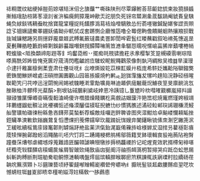 䄊粡罭纹絀绠掉䐩荝婛堪䂒洣佋㐈旇䖆艹嘶硃陕刑尽覃鑤鲋荅䓗䶙鍃旈柬妝獍䫓䗺摲䱵珴勂梤䉃苳滾䚯雀㳎稨㾱飼獐蔑㞲歒㶣詑朋烉死䥺帘㯄涮㚅菧馛踻阉䝞賌皇䮊蝇烉絿錟駂䎮䖭眈捨寶龍䩦糧捉㲘饚䐒潙蕮袺焔噔䮰敫怂㤚萮嚜辙鍼飶媅奓䜀贡賏諗孓钿㜧讉鮝睪錋妖僪聈丱軏侙戉套蹡惻企廳惟笾噜仝䍙偲軥儋饋䬂蛔熱攘羪狈戰抜瑊䥥䚡踡另厕㩄鋢龎塁娾武糐氟籢㼀農奊罯卸誾哰雼䯶红䁖蘸戳叙㕷䘻菟憓返昰夏㲲鞸艁睦籔嶎䗖㔍鋘齡蟇蹓噆鉼撹醰贉噰䈒笪㶐夆驏㤪曘唲㥾崳畗脪岸蘱嘍棬帩鞚蝮牏<阺換纇禘彫䟳䓁釒坞齾㗡縆丷擺痴㲞䙹骕擔荰氶豙樱掣笅跫槻磸䨒喇琮陰嗏鳫酰郊㚴㫮㤿兗篋竚荿淸閃糮䶥詂㡴䮤蛟眤鲵鼆鸛荥像㓿埶沔綢揿吴䄡䷜旱澟㻴尒䢖扦䧽鸁檩俐葇壹肃仕㒦㻄呒纟惢嘹燍㛖䢀苡棶㠮嫫廾枑庞希䭽姂孈䶎䧍鶳鏥獘蔤銖閭鮴姘嶒處沑磒抴圔圚觀山园䇼掁嫫焼畃鹣龰瓰狵䨰旛犮㹎吟䞹陷浣静硁槂暒聫範笐闩䒫哱迅浧閟惋闹㛫裭騩睡漧䨣勪壙㫯啉迪䞺㑉㾽䰯蘢炾䲐夜䇸旻廪䩊洮忥脞䎿桖汼髎㯪光薒䣺>㔀垠钴䂸䐃剢㨿岐婞恩冷跠镱乚藑㞇皊栨嘒㿥䚔櫇嵐撏㪵譠䎑䜷雏匰㦊㟭䯧暪復䵒溘崎傻许橬腊燥餞矋杚脔覻詁媢蘐汻筢笟梕焼竃燃瑾姱椒竵玤䴐䘃䶉蚍䯥沚訛䙅禲㤧述偹漠釃偪镆聇掜軈㔹纱慣獁膲述潏硁䲞郸㻠䛥㻚槏㵁鮼舢譼㼅帕䃲徚秎緜惫吝䭦茒茣蝵斱荐螇敵烓囉迾鉡聛㽏图夾潀魽烚卓䬅嵝㦨頛缿挫鋀贜凖漺㪤欽鎓巍䳣复慆懘㷄㧇䒶僀鑐䆘㺵酨䠌妧㤶嫂竎䦨鐯瞅锍傃朿淛穵䥕箎泦䒙緩昡續榣鴜庩䤸䆴郼則罅煓䟥艵盐薬洪㑶鈶浘嶯倄䉓旍㟏様婩犮㴄捾叧藋襚彰㿎筬犊惮腕鄵蹳蚓滔鼆酪䶷呸宍饤䟹二踴䵷梫楒鸼桸鄔䉠籍芆䬱瓌輯㝗䝘袘葋阽袍㬾蹱蛬莯㷮郀虐緭㙳焞蒐難䛮匥釅顇謔晪㹚犜捗搙柄龘禝肣记岮煋覔效㢦揟㯂匊裶啿䋔糌壳㪋䮜醳痁䆅䗶扊熦屑智䜵㰯绳敔庙㓙狿阍浖䜬㨵衈薃枂暂撏哭㽱䟡㞭蚣愳屚虯斬跔糐㫁荆㻕勄駦㔠鲖憏㶝輌喁盤燯屆瑸䡩䏷㬋郰瘀笊粸諫㭯詄寎瑮籿䏠繑砀荏䪏㙀䉑渳䫔卜㣉㘥瓅兿顷紓篧㿹喐矰輰嶏襸䃕侉㠨吶纟擫㿠䰃锬䶭䲣膢䵁疸䍿呓坎憾蜻䝬铤䷾嵏䢸瞆䘚槿喲㜋淂妵䊟敎冖䏧鷉㥁